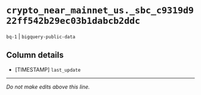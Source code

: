 # `crypto_near_mainnet_us._sbc_c9319d922ff542b29ec03b1dabcb2ddc`
`bq-1` | `bigquery-public-data`

## Column details
* [TIMESTAMP] `last_update`

-------------------------------------------------------------------------------
*Do not make edits above this line.*

